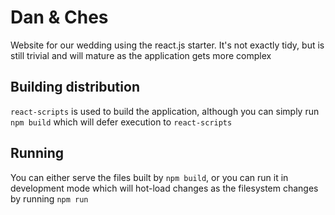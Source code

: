 # Dan & Ches

Website for our wedding using the react.js starter. It's not exactly tidy, but is still trivial and will mature as the 
application gets more complex

## Building distribution

`react-scripts` is used to build the application, although you can simply run `npm build` which will defer execution to
`react-scripts`

## Running

You can either serve the files built by `npm build`, or you can run it in development mode which will hot-load changes 
as the filesystem changes by running `npm run`